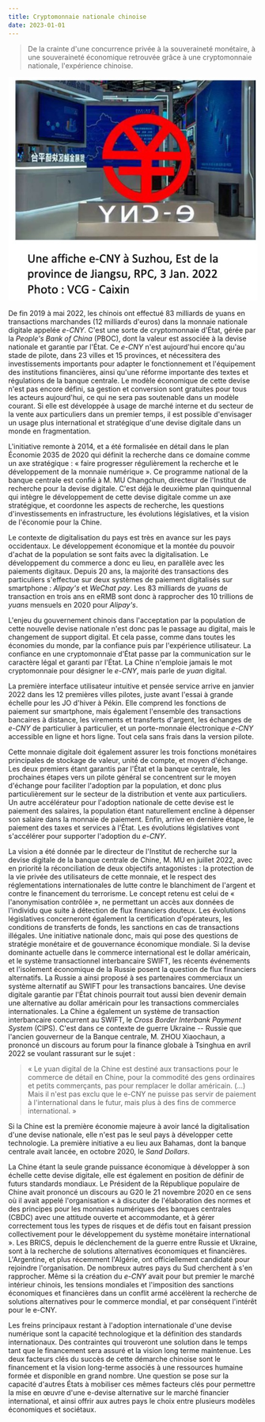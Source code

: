```yaml
---
title: Cryptomonnaie nationale chinoise
date: 2023-01-01
---
```

> De la crainte d'une concurrence privée à la souveraineté monétaire, à
> une souveraineté économique retrouvée grâce à une cryptomonnaie
> nationale, l'expérience chinoise.

![CNY](https://github.com/M82-project/M82-SiteWeb/blob/master/content/articles/Cryptomonnaie_nationale_chine/affiche.jpg)

De fin 2019 à mai 2022, les chinois ont effectué 83 milliards de yuans
en transactions marchandes (12 milliards d'euros) dans la monnaie
nationale digitale appelée *e-CNY*. C'est une sorte de cryptomonnaie
d'État, gérée par la *People's Bank of China* (PBOC), dont la valeur est
associée à la devise nationale et garantie par l'État. Ce *e-CNY* n'est
aujourd'hui encore qu'au stade de pilote, dans 23 villes et 15
provinces, et nécessitera des investissements importants pour adapter le
fonctionnement et l'équipement des institutions financières, ainsi
qu'une réforme importante des textes et régulations de la banque
centrale. Le modèle économique de cette devise n'est pas encore défini,
sa gestion et conversion sont gratuites pour tous les acteurs
aujourd'hui, ce qui ne sera pas soutenable dans un modèle courant. Si
elle est développée à usage de marché interne et du secteur de la vente
aux particuliers dans un premier temps, il est possible d'envisager un
usage plus international et stratégique d'une devise digitale dans un
monde en fragmentation.

L'initiative remonte à 2014, et a été formalisée en détail dans le plan
Économie 2035 de 2020 qui définit la recherche dans ce domaine comme un
axe stratégique : « faire progresser régulièrement la recherche et le
développement de la monnaie numérique ». Ce programme national de la
banque centrale est confié à M. MU Changchun, directeur de l'Institut de
recherche pour la devise digitale. C'est déjà le deuxième plan
quinquennal qui intègre le développement de cette devise digitale comme
un axe stratégique, et coordonne les aspects de recherche, les questions
d'investissements en infrastructure, les évolutions législatives, et la
vision de l'économie pour la Chine.

Le contexte de digitalisation du pays est très en avance sur les pays
occidentaux. Le développement économique et la montée du pouvoir d'achat
de la population se sont faits avec la digitalisation. Le développement
du commerce a donc eu lieu, en parallèle avec les paiements digitaux.
Depuis 20 ans, la majorité des transactions des particuliers s'effectue
sur deux systèmes de paiement digitalisés sur smartphone : *Alipay's* et
*WeChat pay*. Les 83 milliards de *yuans* de transaction en trois ans en
eRMB sont donc à rapprocher des 10 trillions de *yuans* mensuels en 2020
pour *Alipay's*.

L'enjeu du gouvernement chinois dans l'acceptation par la population de
cette nouvelle devise nationale n'est donc pas le passage au digital,
mais le changement de support digital. Et cela passe, comme dans toutes
les économies du monde, par la confiance puis par l'expérience
utilisateur. La confiance en une cryptomonnaie d'État passe par la
communication sur le caractère légal et garanti par l'État. La Chine
n'emploie jamais le mot cryptomonnaie pour désigner le *e-CNY*, mais parle
de *yuan* digital.

La première interface utilisateur intuitive et pensée service arrive en
janvier 2022 dans les 12 premières villes pilotes, juste avant l'essai à
grande échelle pour les JO d'hiver à Pékin. Elle comprend les fonctions
de paiement sur smartphone, mais également l'ensemble des transactions
bancaires à distance, les virements et transferts d'argent, les échanges
de *e-CNY* de particulier à particulier, et un porte-monnaie électronique
*e-CNY* accessible en ligne et hors ligne. Tout cela sans frais dans la
version pilote.

Cette monnaie digitale doit également assurer les trois fonctions
monétaires principales de stockage de valeur, unité de compte, et moyen
d'échange. Les deux premiers étant garantis par l'État et la banque
centrale, les prochaines étapes vers un pilote général se concentrent
sur le moyen d'échange pour faciliter l'adoption par la population, et
donc plus particulièrement sur le secteur de la distribution et vente
aux particuliers. Un autre accélérateur pour l'adoption nationale de
cette devise est le paiement des salaires, la population étant
naturellement encline à dépenser son salaire dans la monnaie de
paiement. Enfin, arrive en dernière étape, le paiement des taxes et
services à l'État. Les évolutions législatives vont s'accélérer pour
supporter l'adoption du *e-CNY*.

La vision a été donnée par le directeur de l'Institut de recherche sur
la devise digitale de la banque centrale de Chine, M. MU en juillet
2022, avec en priorité la réconciliation de deux objectifs antagonistes
: la protection de la vie privée des utilisateurs de cette monnaie, et
le respect des réglementations internationales de lutte contre le
blanchiment de l'argent et contre le financement du terrorisme. Le
concept retenu est celui de « l'anonymisation contrôlée », ne permettant
un accès aux données de l'individu que suite à détection de flux
financiers douteux. Les évolutions législatives concerneront également
la certification d'opérateurs, les conditions de transferts de fonds,
les sanctions en cas de transactions illégales. Une initiative nationale
donc, mais qui pose des questions de stratégie monétaire et de
gouvernance économique mondiale. Si la devise dominante actuelle dans le
commerce international est le dollar américain, et le système
transactionnel interbancaire SWIFT, les récents événements et
l'isolement économique de la Russie posent la question de flux
financiers alternatifs. La Russie a ainsi proposé à ses partenaires
commerciaux un système alternatif au SWIFT pour les transactions
bancaires. Une devise digitale garantie par l'État chinois pourrait tout
aussi bien devenir demain une alternative au dollar américain pour les
transactions commerciales internationales. La Chine a également un
système de transaction interbancaire concurrent au SWIFT, le *Cross
Border Interbank Payment System* (CIPS). C'est dans ce contexte de guerre
Ukraine -- Russie que l'ancien gouverneur de la Banque centrale, M. ZHOU
Xiaochaun, a prononcé un discours au forum pour la finance globale à
Tsinghua en avril 2022 se voulant rassurant sur le sujet :

> « Le yuan digital de la Chine est destiné aux transactions pour le
> commerce de détail en Chine, pour la commodité des gens ordinaires et
> petits commerçants, pas pour remplacer le dollar américain. (...) Mais
> il n'est pas exclu que le e-CNY ne puisse pas servir de paiement à
> l'international dans le futur, mais plus à des fins de commerce
> international. »

Si la Chine est la première économie majeure à avoir lancé la
digitalisation d'une devise nationale, elle n'est pas le seul pays à
développer cette technologie. La première initiative a eu lieu aux
Bahamas, dont la banque centrale avait lancée, en octobre 2020, le *Sand
Dollars*. 

La Chine étant la seule grande puissance économique à développer à son
échelle cette devise digitale, elle est également en position de définir
de futurs standards mondiaux. Le Président de la République populaire de
Chine avait prononcé un discours au G20 le 21 novembre 2020 en ce sens
où il avait appelé l'organisation « à discuter de l'élaboration des
normes et des principes pour les monnaies numériques des banques
centrales (CBDC) avec une attitude ouverte et accommodante, et à gérer
correctement tous les types de risques et de défis tout en faisant
pression collectivement pour le développement du système monétaire
international ». Les BRICS, depuis le déclenchement de la guerre entre
Russie et Ukraine, sont à la recherche de solutions alternatives
économiques et financières. L'Argentine, et plus récemment l'Algérie,
ont officiellement candidaté pour rejoindre l'organisation. De nombreux
autres pays du Sud cherchent à s'en rapprocher. Même si la création du
*e-CNY* avait pour but premier le marché intérieur chinois, les tensions
mondiales et l'imposition des sanctions économiques et financières dans
un conflit armé accélèrent la recherche de solutions alternatives pour
le commerce mondial, et par conséquent l'intérêt pour le e-CNY.

Les freins principaux restant à l'adoption internationale d'une devise
numérique sont la capacité technologique et la définition des standards
internationaux. Des contraintes qui trouveront une solution dans le
temps tant que le financement sera assuré et la vision long terme
maintenue. Les deux facteurs clés du succès de cette démarche chinoise
sont le financement et la vision long-terme associés à une ressources
humaine formée et disponible en grand nombre. Une question se pose sur
la capacité d'autres États à mobiliser ces mêmes facteurs clés pour
permettre la mise en œuvre d'une e-devise alternative sur le marché
financier international, et ainsi offrir aux autres pays le choix entre
plusieurs modèles économiques et sociétaux.
